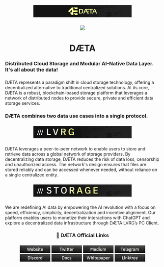 <div align="center">
  <a href="https://daeta.xyz" target="_blank"><img height="40" src="https://github.com/DaetaStorage/.github/blob/main/images/DaetaTop.png"/></a>
</div>

###

<div align="center">
  <img src="https://visitor-badge.laobi.icu/badge?page_id=DaetaStorage.DaetaStorage&left_text=D%C3%86TA%20Visitors"  />
</div>

###

<h1 align="center">DÆTA</h1>

###

<h3 align="left">Distributed Cloud Storage and Modular AI-Native Data Layer. It's all about the data!</h3>

###

<p align="left">DÆTA represents a paradigm shift in cloud storage technology, offering a decentralized alternative to traditional centralized solutions. At its core, DÆTA is a robust, blockchain-based storage platform that leverages a network of distributed nodes to provide secure, private and efficient data storage services.</p>

###

<h3 align="left">DÆTA combines two data use cases into a single protocol.</h3>

###

<div align="center">
  <a href="https://daeta.xyz" target="_blank"><img src="https://github.com/DaetaStorage/.github/blob/main/images/DaetaLVRGANew.png" height="40" alt="docker logo"/></a> 
</div>

###

<p align="left">DÆTA leverages a peer-to-peer network to enable users to store and retrieve data across a global network of storage providers. By decentralizing data storage, DÆTA reduces the risk of data loss, censorship and unauthorized access. The network's design ensures that files are stored reliably and can be accessed whenever needed, without reliance on a single centralized entity.</p>

###

<div align="center">
  <a href="https://daeta.xyz" target="_blank"><img src="https://github.com/DaetaStorage/.github/blob/main/images/DaetaStorageNew.png" height="40" alt="circleci logo"/></a>
</div>

###

<p align="left">We are redefining AI data by empowering the AI revolution with a focus on speed, efficiency, simplicity, decentralization and incentive alignment. Our platform enables users to monetize their interactions with ChatGPT and explore a decentralized data infrastructure through DÆTA LVRG’s PC Client.</p>

###

<h3 align="center">🔗   DÆTA Official Links</h3>

###

<div align="center">
  <a href="https://daeta.xyz" target="_blank"><img src="https://github.com/DaetaStorage/.github/blob/main/images/websiteF.png" height="25" alt="website logo"/></a>
  <a href="https://x.com/DaetaStorage" target="_blank"><img src="https://github.com/DaetaStorage/.github/blob/main/images/twitterF.png" height="25" alt="twitter logo"/></a>
  <a href="https://daetastorage.medium.com" target="_blank"><img src="https://github.com/DaetaStorage/.github/blob/main/images/mediumF.png" height="25" alt="medium logo"/></a>
  <a href="https://t.me/DaetaStorage" target="_blank"><img src="https://github.com/DaetaStorage/.github/blob/main/images/telegramF.png" height="25" alt="telegram logo"/></a>
  <a href="https://discord.gg/DaetaStorage" target="_blank"><img src="https://github.com/DaetaStorage/.github/blob/main/images/discordF.png" height="25" alt="discord logo"/></a>
  <a href="https://docs.daeta.xyz" target="_blank"><img src="https://github.com/DaetaStorage/.github/blob/main/images/docsF.png" height="25" alt="docs logo"/></a>
  <a href="https://daeta.xyz/DaetaWPv1.0.pdf" target="_blank"><img src="https://github.com/DaetaStorage/.github/blob/main/images/whitepaperF.png" height="25" alt="whitepaper logo"/></a>
  <a href="https://linktr.ee/DaetaStorage" target="_blank"><img src="https://github.com/DaetaStorage/.github/blob/main/images/linktreeF.png" height="25" alt="linktree logo"/></a>
</div>

###

###
